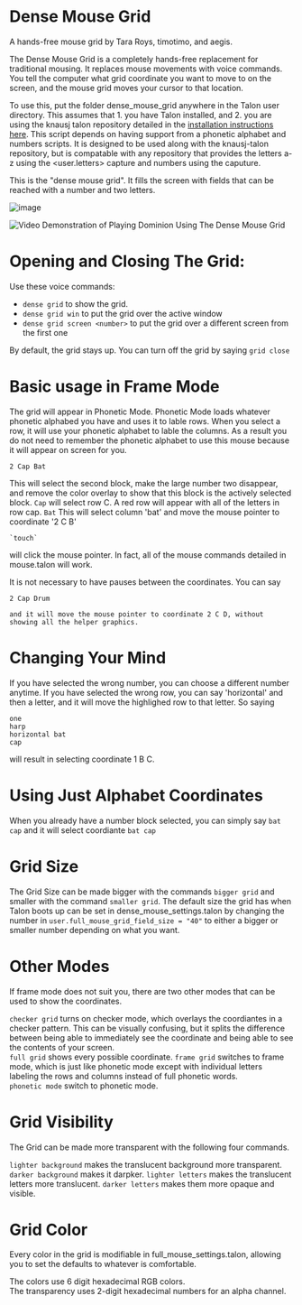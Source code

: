 # Dense Mouse Grid

A hands-free mouse grid by Tara Roys, timotimo, and aegis.

The Dense Mouse Grid is a completely hands-free replacement for traditional mousing. It replaces mouse movements with voice commands.  You tell the computer what grid coordinate you want to move to on the screen, and the mouse grid moves your cursor to that location.

To use this, put the folder dense_mouse_grid anywhere in the Talon user directory. This assumes that 1. you have Talon installed, and 2. you are using the knausj talon repository detailed in the [installation instructions here](https://talonvoice.com/docs/index.html#getting-started).  This script depends on having support from a phonetic alphabet and numbers scripts.  It is designed to be used along with the knausj-talon repository, but is compatable with any repository that provides the letters a-z using the <user.letters> capture and numbers using the <numbers> caputure.
        

This is the "dense mouse grid". It fills the screen with fields that can be reached with a number and two letters.

![image](https://user-images.githubusercontent.com/1163925/130808333-219a48b3-650c-4d4c-9a99-d9909011132d.png)

![Video Demonstration of Playing Dominion Using The Dense Mouse Grid](https://youtu.be/ookc134jPNQ)



# Opening and Closing The Grid: 

Use these voice commands:

* `dense grid` to show the grid. 
* `dense grid win` to put the grid over the active window
* `dense grid screen <number>` to put the grid over a different screen from the first one


By default, the grid stays up.  You can turn off the grid by saying `grid close`


# Basic usage in Frame Mode

The grid will appear in Phonetic Mode.  Phonetic Mode loads whatever phonetic alphabed you have and uses it to lable rows.  When you select a row, it will use your phonetic alphabet to lable the columns.  As a result you do not need to remember the phonetic alphabet to use this mouse because it will appear on screen for you.  

	2 Cap Bat

This will select the second block, make the large number two disappear, and remove the color overlay to show that this block is the actively selected block. `Cap` will select row C.  A red row will appear with all of the letters in row cap. `Bat` This will select column 'bat' and move the mouse pointer to coordinate '2 C B'

	`touch` 
	
will click the mouse pointer.  In fact, all of the mouse commands detailed in mouse.talon will work.   


It is not necessary to have pauses between the coordinates.  You can say 

	2 Cap Drum 

	and it will move the mouse pointer to coordinate 2 C D, without showing all the helper graphics.  

# Changing Your Mind

If you have selected the wrong number, you can choose a different number anytime.  If you have selected the wrong row, you can say 'horizontal' and then a letter, and it will move the highlighed row to that letter.  So saying 

	one 
	harp
	horizontal bat
	cap

will result in selecting coordinate 1 B C.  

# Using Just Alphabet Coordinates


When you already have a number block selected, you can simply say `bat cap` and it will select coordiante `bat cap`


# Grid Size

The Grid Size can be made bigger with the commands `bigger grid` and smaller with the command `smaller grid`.  The default size the grid has when Talon boots up can be set in dense_mouse_settings.talon by changing the number in `user.full_mouse_grid_field_size = "40"` to either a bigger or smaller number depending on what you want. 


# Other Modes

If frame mode does not suit you, there are two other modes that can be used to show the coordinates.  

`checker grid` turns on checker mode, which overlays the coordiantes in a checker pattern. This can be visually confusing, but it splits the difference between being able to immediately see the coordinate and being able to see the contents of your screen.  
`full grid` shows every possible coordinate. 
`frame grid` switches to frame mode, which is just like phonetic mode except with individual letters labeling the rows and columns instead of full phonetic words.  
`phonetic mode` switch to phonetic mode.  

# Grid Visibility

The Grid can be made more transparent with the following four commands. 

`lighter background` makes the translucent background more transparent. `darker background` makes it darpker. 
`lighter letters` makes the translucent letters more translucent. `darker letters` makes them more opaque and visible.

# Grid Color 

Every color in the grid is modifiable in full_mouse_settings.talon, allowing you to set the defaults to whatever is comfortable.  

The colors use 6 digit hexadecimal RGB colors.   
The transparency uses 2-digit hexadecimal numbers for an alpha channel. 
 
